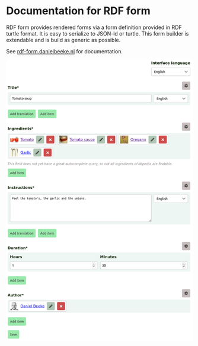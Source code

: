 # Documentation for RDF form

RDF form provides rendered forms via a form definition provided in RDF turtle format. It is easy to serialize to JSON-ld or turtle. This form builder is extendable and is build as generic as possible.

See [rdf-form.danielbeeke.nl](http://rdf-form.danielbeeke.nl/) for documentation.

![screenshot][screenshot]

[screenshot]: https://raw.githubusercontent.com/danielbeeke/rdf-form/master/screenshot/progress.png "Screenshot of progress"
